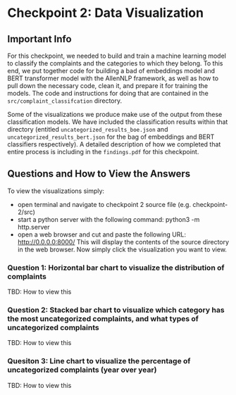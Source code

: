 # Checkpoint 2: Data Visualization

## Important Info

For this checkpoint, we needed to build and train a machine learning model to classify the complaints and the categories to which they belong. To this end, we put together code for building a bad of embeddings model and BERT transformer model with the AllenNLP framework, as well as how to pull down the necessary code, clean it, and prepare it for training the models. The code and instructions for doing that are contained in the `src/complaint_classifcation` directory.

Some of the visualizations we produce make use of the output from these classification models. We have included the classification results within that directory (entitled `uncategorized_results_boe.json` and `uncategorized_results_bert.json` for the bag of embeddings and BERT classifiers respectively). A detailed description of how we completed that entire process is including in the `findings.pdf` for this checkpoint. 


## Questions and How to View the Answers

To view the visualizations simply:
* open terminal and navigate to checkpoint 2 source file (e.g. checkpoint-2/src)
* start a python server with the following command: python3 -m http.server
* open a web browser and cut and paste the following URL: http://0.0.0.0:8000/
This will display the contents of the source directory in the web browser. Now simply click the visualization you want to view.

### Question 1: Horizontal bar chart to visualize the distribution of complaints

TBD: How to view this

### Question 2: Stacked bar chart to visualize which category has the most uncategorized complaints, and what types of uncategorized complaints

TBD: How to view this

### Quesiton 3: Line chart to visualize the percentage of uncategorized complaints (year over year)

TBD: How to view this
